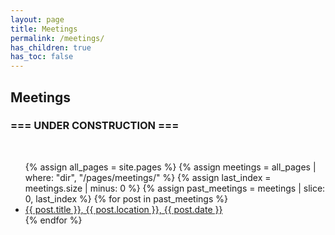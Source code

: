 ```yaml
---
layout: page
title: Meetings
permalink: /meetings/
has_children: true
has_toc: false
---
```


<!-- <h2>Next Meeting</h2>
  {% assign all_pages = site.pages %}
  {% assign meetings = all_pages | where: "dir", "/pages/meetings/" %}
  {% assign post = meetings | last %}
  <li><a href="{{ post.url | prepend: site.baseurl }}">{{ post.title }}, {{ post.location }}, {{ post.date }}</a></li>
 -->

<h2>Meetings</h2>

<h3>=== UNDER CONSTRUCTION ===</h3>

<br/>

<ul>
  {% assign all_pages = site.pages %}
  {% assign meetings = all_pages | where: "dir", "/pages/meetings/" %}
  {% assign last_index = meetings.size | minus: 0 %}
  {% assign past_meetings = meetings | slice: 0, last_index %}
  {% for post in past_meetings %}
      <li><a href="{{ post.url | prepend: site.baseurl }}">{{ post.title }}, {{ post.location }}, {{ post.date }}</a></li>
  {% endfor %}
</ul>
